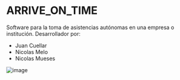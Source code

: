 # ARRIVE_ON_TIME

Software para la toma de asistencias autónomas en una empresa o institución.
Desarrollador por:
- Juan Cuellar
- Nicolas Melo
- Nicolas Mueses

![image](https://github.com/user-attachments/assets/56e843b4-cbc9-459e-872b-971b9f6976c9)
